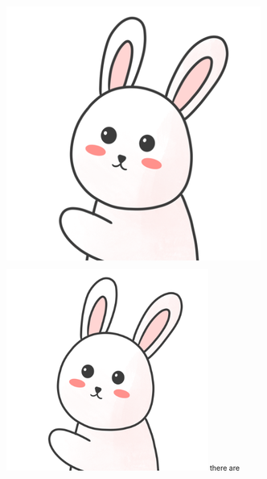 ![My Screenshot](./assets/cute.png)

<img src="./assets/cute.png" alt="My Screenshot" width="400"/>
there are
